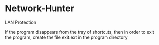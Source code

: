 # Network-Hunter
LAN Protection


If the program disappears from the tray of shortcuts, then in order to exit the program, create the file exit.ext in the program directory

